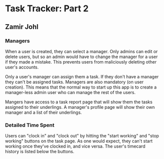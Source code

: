 # Task Tracker: Part 2
## Zamir Johl



### Managers
When a user is created, they can select a manager. Only admins can edit or delete users, but so an admin would have to change the manager for a user if they made a mistake. This prevents users from maliciously deleting other user's accounts.

Only a user's manager can assign them a task. If they don't have a manager they can't be assigned tasks. Managers are also mandatory (on user creation). This means that the normal way to start up this app is to create a manager-less admin user who can manage the rest of the users.

Mangers have access to a task report page that will show them the tasks assigned to their underlings. A manager's profile page will show their own manager and a list of their underlings.

### Detailed Time Spent
Users can "clock in"  and "clock out" by hitting the "start working" and "stop working" buttons on the task page. As one would expect, they can't start working once they've clocked in, and vice versa. The user's timecard history is listed below the buttons.